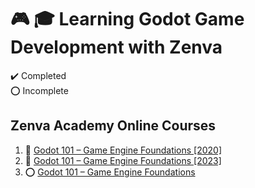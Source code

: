 # :video_game: :mortar_board: Learning Godot Game Development with Zenva

:heavy_check_mark: Completed  
:o: Incomplete

## Zenva Academy Online Courses

1. :construction: [Godot 101 – Game Engine Foundations [2020]](https://academy.zenva.com/course/godot-101-game-engine-foundations/)
2. :construction: [Godot 101 – Game Engine Foundations [2023]](https://academy.zenva.com/course/godot-4-101-game-engine-foundations-2023/)
3. :o: [Godot 101 – Game Engine Foundations](https://academy.zenva.com/course/godot-4-101-game-engine-foundations/)
